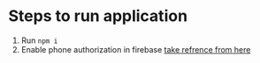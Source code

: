 # Steps to run application
1. Run `npm i`
2. Enable phone authorization in firebase [take refrence from here](https://firebase.google.com/docs/auth/web/phone-auth?hl=en&authuser=0&_gl=1*17wnipo*_ga*MTA2NzI4NjcwLjE2OTIxNzc0MDE.*_ga_CW55HF8NVT*MTY5NTU0ODI3MS4xMi4xLjE2OTU1NDg4NzkuMC4wLjA.#:~:text=number%20sign%2Din.-,Enable%20Phone%20Number%20sign%2Din%20for%20your%20Firebase%20project,-To%20sign%20in)
